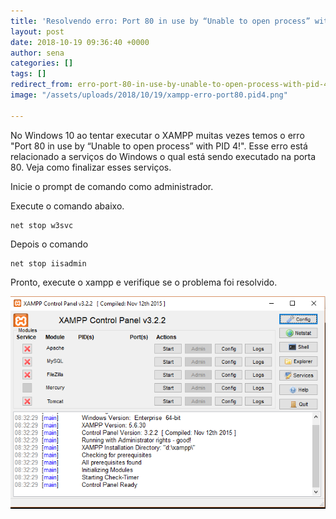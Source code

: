 ```yaml
---
title: 'Resolvendo erro: Port 80 in use by “Unable to open process” with PID 4!'
layout: post
date: 2018-10-19 09:36:40 +0000
author: sena
categories: []
tags: []
redirect_from: erro-port-80-in-use-by-unable-to-open-process-with-pid-4-md
image: "/assets/uploads/2018/10/19/xampp-erro-port80.pid4.png"

---
```

No Windows 10 ao tentar executar o XAMPP muitas vezes temos o erro "Port 80 in use by “Unable to open process” with PID 4!". Esse erro está relacionado a serviços do Windows o qual está sendo executado na porta 80. Veja como finalizar esses serviços.<!--more-->

Inicie o prompt de comando como administrador.

Execute o comando abaixo.

    net stop w3svc

Depois o comando

    net stop iisadmin

Pronto, execute o xampp e verifique se o problema foi resolvido.

![XAMPP - Painel de controle ](/assets/uploads/2018/10/19/xampp-normal.png "XAMPP - Painel de controle ")